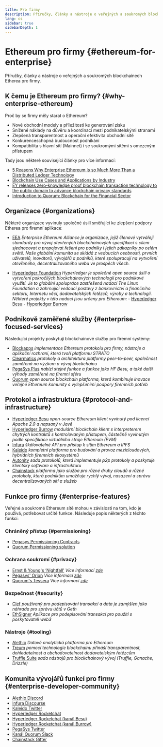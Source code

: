 ```yaml
---
title: Pro firmy
description: Příručky, články a nástroje o veřejných a soukromých blockchainech Etherea pro firmy
lang: cs
sidebar: true
sidebarDepth: 1
---
```


# Ethereum pro firmy {#ethereum-for-enterprise}

<div class="featured">Příručky, články a nástroje o veřejných a soukromých blockchainech Etherea pro firmy.</div>

## K čemu je Ethereum pro firmy? {#why-enterprise-ethereum}

Proč by se firmy měly starat o Ethereum?

- Nové obchodní modely a příležitosti ke generování zisku
- Snížené náklady na důvěru a koordinaci mezi podnikatelskými stranami
- Zlepšená transparentnost a operační efektivita obchodní sítě
- Konkurenceschopná budoucnost podnikání
- Kompatibilita s hlavní sítí (Mainnet) i se soukromými sítěmi s omezeným přístupem

Tady jsou některé související články pro více informací:

- [5 Reasons Why Enterprise Ethereum Is so Much More Than a Distributed Ledger Technology](https://media.consensys.net/5-reasons-why-enterprise-ethereum-is-so-much-more-than-a-distributed-ledger-technology-c9a89db82cb5)
- [Blockchain Use Cases and Applications by Industry](https://media.consensys.net/enterprise-ethereum-blockchain-use-cases-and-applications-by-industry-3914d1210049)
- [EY releases zero-knowledge proof blockchain transaction technology to the public domain to advance blockchain privacy standards](https://www.ey.com/en_gl/news/2019/04/ey-releases-zero-knowledge-proof-blockchain-transaction-technology-to-the-public-domain-to-advance-blockchain-privacy-standards)
- [Introduction to Quorum: Blockchain for the Financial Sector](https://medium.com/blockchain-at-berkeley/introduction-to-quorum-blockchain-for-the-financial-sector-58813f84e88c)

## Organizace {#organizations}

Některé organizace vyvinuly společné úsilí směřující ke zlepšení podpory Etherea pro firemní aplikace:

- [EEA](https://entethalliance.org/) _Enterprise Ethereum Alliance je organizace, jejíž členové vytvářejí standardy pro vývoj otevřených blockchainových specifikací s cílem sjednocovat a propojovat řešení pro podniky i jejich zákazníky po celém světě. Naše globální komunita se skládá z vedoucích osobností, prvních uživatelů, inovátorů, vývojářů a podniků, které spolupracují na vytvoření otevřeného, decentralizovaného webu ve prospěch všech._

- [Hyperledger Foundation](https://hyperledger.org) _Hyperledger je společné open source úsilí o vytvoření pokročilých blockchainových technologií pro podnikové využití. Je to globální spolupráce zastřešená nadací The Linux Foundation a zahrnující vedoucí postavy z bankovnictví a finančního sektoru, Internetu věcí, dodavatelských řetězců, výroby a technologií._ _Některé projekty v této nadaci jsou určeny pro Ethereum:_ - [Hyperledger Besu](https://www.hyperledger.org/blog/2019/08/29/announcing-hyperledger-besu) - [Hyperledger Burrow](https://www.hyperledger.org/projects/hyperledger-burrow)

## Podnikově zaměřené služby {#enterprise-focused-services}

Následující projekty poskytují blockchainové služby pro firemní systémy:

- [Blockapps](https://blockapps.net/) _implementace Ethereum protokolu pro firmy, nástroje a aplikační rozhraní, která tvoří platformu STRATO_
- [Clearmatics](https://www.clearmatics.com/about) _protokoly a architektura platformy peer-to-peer, společnost zaměřená na výzkum a vývoj blockchainu_
- [PegaSys Plus](https://pegasys.tech/enterprise/) _nabízí stejné funkce a funkce jako HF Besu, a také další výhody zaměřené na firemní sféru_
- [Quorum](https://www.goquorum.com/) _open source blockchain platforma, která kombinuje inovace veřejné Ethereum komunity s vylepšeními podpory firemních potřeb_

## Protokol a infrastruktura {#protocol-and-infrastructure}

- [Hyperledger Besu](https://www.hyperledger.org/projects/besu) _open-source Ethereum klient vyvinutý pod licencí Apache 2.0 a napsaný v Javě_
- [Hyperledger Burrow](https://www.hyperledger.org/projects/hyperledger-burrow) _modulární blockchain klient s interpreterem chytrých kontraktů s kontrolovaným přístupem, částečně vyvinutým podle specifikace virtuálního stroje Ethereum (EVM)_
- [Infura](https://infura.io/) _škálovatelné API pro přístup k sítím Ethereum a IPFS_
- [Kaleido](https://kaleido.io/) _kompletní platforma pro budování a provoz mezicloudových, hybridních firemních ekosystémů_
- [Autonity](https://www.clearmatics.com/about/) _sada protokolů, která implementuje p2p protokoly a poskytuje klientský software a infrastrukturu_
- [Chainstack](https://chainstack.com/) _platforma jako služba pro různé druhy cloudů a různé protokoly, která podnikům umožňuje rychlý vývoj, nasazení a správu decentralizovaných sítí a služeb_

## Funkce pro firmy {#enterprise-features}

Veřejné a soukromé Ethereum sítě mohou v závislosti na tom, kdo je používá, potřebovat určité funkce. Následuje popis některých z těchto funkcí:

### Chráněný přístup {#permissioning}

- [Pegasys Permissioning Contracts](https://github.com/PegaSysEng/permissioning-smart-contracts)
- [Quorum Permissioning solution](https://github.com/jpmorganchase/quorum/wiki/Security)

### Ochrana soukromí {#privacy}

- [Ernst & Young's ‘Nightfall'](https://github.com/EYBlockchain/nightfall) _Více informací [zde](https://bravenewcoin.com/insights/ernst-and-young-rolls-out-'nightfall-to-enable-private-transactions-on)_
- [Pegasys' Orion](https://docs.pantheon.pegasys.tech/en/stable/Concepts/Privacy/Privacy-Overview/) _Více informací [zde](https://pegasys.tech/privacy-in-pantheon-how-it-works-and-why-your-enterprise-should-care/)_
- [Quorum's Tessera](https://docs.goquorum.com/en/latest/Privacy/Tessera/Tessera/) _Více informací [zde](https://github.com/jpmorganchase/tessera/wiki/How-Tessera-works)_

### Bezpečnost {#security}

- [Clef](https://geth.ethereum.org/clef/Overview) _používaný pro podepisování transakcí a data je zamýšlen jako náhrada pro správu účtů v Geth_
- [EthSigner](https://github.com/ConsenSys/ethsigner) _Aplikace pro podepisování transakcí pro použití s poskytovateli web3_

### Nástroje {#tooling}

- [Alethio](https://explorer.aleth.io/) _Datově analytická platforma pro Ethereum_
- [Treum](https://treum.io/) _pomocí technologie blockchainu přináší transparentnost, dohledatelnost a obchodovatelnost dodavatelským řetězcům_
- [Truffle Suite](https://trufflesuite.com) _sada nástrojů pro blockchainový vývoj (Truffle, Ganache, Drizzle)_

## Komunita vývojářů funkcí pro firmy {#enterprise-developer-community}

- [Alethio Discord](https://discord.gg/d2t8NuU)
- [Infura Discourse](https://community.infura.io/)
- [Kaleido Twitter](https://twitter.com/Kaleido_io)
- [Hyperledger Rocketchat](https://chat.hyperledger.org/)
- [Hyperledger Rocketchat (kanál Besu)](https://chat.hyperledger.org/channel/besu)
- [Hyperledger Rocketchat (kanál Burrow)](https://chat.hyperledger.org/channel/burrow)
- [PegaSys Twitter](https://twitter.com/Kaleido_io)
- [Kanál Quorum Slack](http://bit.ly/quorum-slack)
- [Chainstack Gitter](https://gitter.im/chainstack/Lobby)
